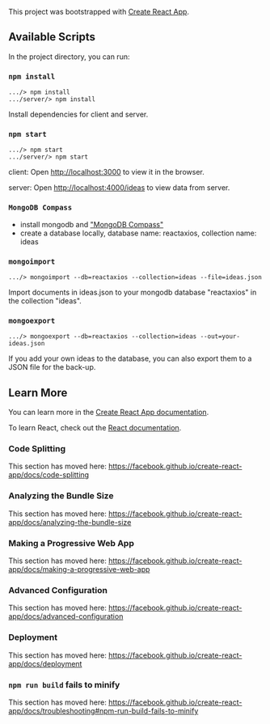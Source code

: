 This project was bootstrapped with [Create React App](https://github.com/facebook/create-react-app).

## Available Scripts

In the project directory, you can run:

### `npm install`
```
.../> npm install
.../server/> npm install
```
Install dependencies for client and server.

### `npm start`
```
.../> npm start
.../server/> npm start
```
client: Open [http://localhost:3000](http://localhost:3000) to view it in the browser.

server: Open [http://localhost:4000/ideas](http://localhost:4000/ideas) to view data from server.

### `MongoDB Compass`
* install mongodb and ["MongoDB Compass"](https://www.mongodb.com/products/compass)
* create a database locally, database name: reactaxios, collection name: ideas

### `mongoimport`
```
.../> mongoimport --db=reactaxios --collection=ideas --file=ideas.json
```
Import documents in ideas.json to your mongodb database "reactaxios" in the collection "ideas".

### `mongoexport`
```
.../> mongoexport --db=reactaxios --collection=ideas --out=your-ideas.json
```
If you add your own ideas to the database, you can also export them to a JSON file for the back-up.

## Learn More

You can learn more in the [Create React App documentation](https://facebook.github.io/create-react-app/docs/getting-started).

To learn React, check out the [React documentation](https://reactjs.org/).

### Code Splitting

This section has moved here: https://facebook.github.io/create-react-app/docs/code-splitting

### Analyzing the Bundle Size

This section has moved here: https://facebook.github.io/create-react-app/docs/analyzing-the-bundle-size

### Making a Progressive Web App

This section has moved here: https://facebook.github.io/create-react-app/docs/making-a-progressive-web-app

### Advanced Configuration

This section has moved here: https://facebook.github.io/create-react-app/docs/advanced-configuration

### Deployment

This section has moved here: https://facebook.github.io/create-react-app/docs/deployment

### `npm run build` fails to minify

This section has moved here: https://facebook.github.io/create-react-app/docs/troubleshooting#npm-run-build-fails-to-minify
